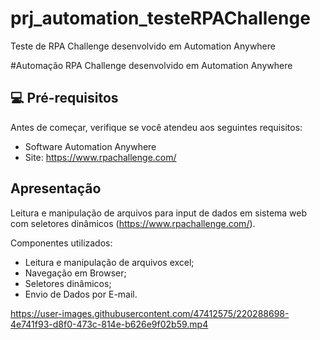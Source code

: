 # prj_automation_testeRPAChallenge
Teste de RPA Challenge desenvolvido em Automation Anywhere


#Automação RPA Challenge desenvolvido em Automation Anywhere

<!---Esses são exemplos. Veja https://shields.io para outras pessoas ou para personalizar este conjunto de escudos. Você pode querer incluir dependências, status do projeto e informações de licença aqui

![GitHub repo size](https://img.shields.io/github/repo-size/fellipeafonseca/README-template?style=for-the-badge)
![GitHub language count](https://img.shields.io/github/languages/count/fellipeafonseca/README-template?style=for-the-badge)
![GitHub forks](https://img.shields.io/github/forks/fellipeafonseca/README-template?style=for-the-badge)
![Bitbucket open issues](https://img.shields.io/bitbucket/issues/fellipeafonseca/README-template?style=for-the-badge)
![Bitbucket open pull requests](https://img.shields.io/bitbucket/pr-raw/fellipeafonseca/README-template?style=for-the-badge)--->



## 💻 Pré-requisitos

Antes de começar, verifique se você atendeu aos seguintes requisitos:
<!---Estes são apenas requisitos de exemplo. Adicionar, duplicar ou remover conforme necessário--->

* Software Automation Anywhere
* Site: https://www.rpachallenge.com/

## Apresentação

Leitura e manipulação de arquivos para input de dados em sistema web com seletores dinâmicos (https://www.rpachallenge.com/).

Componentes utilizados:
- Leitura e manipulação de arquivos excel;
- Navegação em Browser;
- Seletores dinâmicos;
- Envio de Dados por E-mail.


https://user-images.githubusercontent.com/47412575/220288698-4e741f93-d8f0-473c-814e-b626e9f02b59.mp4


<!---
## Seja um dos contribuidores<br>--->






